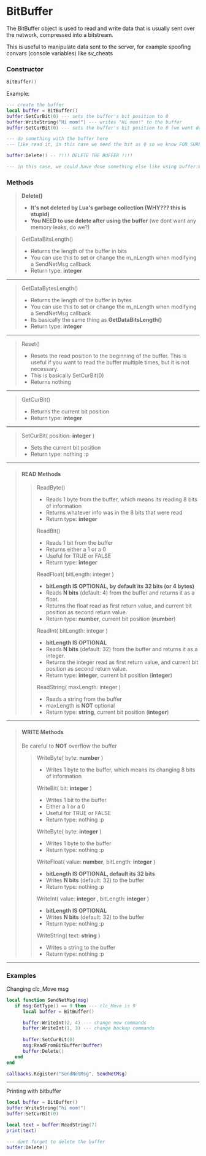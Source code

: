 # BitBuffer

The BitBuffer object is used to read and write data that is usually sent over the network, compressed into a bitstream.

This is useful to manipulate data sent to the server, for example spoofing convars (console variables) like sv_cheats

### Constructor

```lua
BitBuffer()
```

Example:

```lua
--- create the buffer
local buffer = BitBuffer()
buffer:SetCurBit(0) --- sets the buffer's bit position to 0
buffer:WriteString("Hi mom!") --- writes "Hi mom!" to the buffer 
buffer:SetCurBit(0) --- sets the buffer's bit position to 0 (we wont do anything else with it here)

--- do something with the buffer here
--- like read it, in this case we need the bit as 0 so we know FOR SURE where we currently are with it BEFORE reading the buffer

buffer:Delete() -- !!!! DELETE THE BUFFER !!!!

--- in this case, we could have done something else like using buffer:WriteInt after WriteString, but as we ended 
```

### Methods

> **Delete()**
> + **It's not deleted by Lua's garbage collection (WHY??? this is stupid)**
> + **You NEED to use delete after using the buffer** (we dont want any memory leaks, do we?)

> GetDataBitsLength()
> + Returns the length of the buffer in bits
> + You can use this to set or change the m_nLength when modifying a SendNetMsg callback
> + Return type: **integer**

---

> GetDataBytesLength()
> + Returns the length of the buffer in bytes
> + You can use this to set or change the m_nLength when modifying a SendNetMsg callback
> + Its basically the same thing as **GetDataBitsLength()**
> + Return type: **integer**

---

> Reset()
> + Resets the read position to the beginning of the buffer. This is useful if you want to read the buffer multiple times, but it is not necessary. 
> + This is basically SetCurBit(0)
> + Returns nothing

---

> GetCurBit()
> + Returns the current bit position
> + Return type: **integer**

---

> SetCurBit( position: **integer** )
> + Sets the current bit position
> + Return type: nothing :p

---

> #### **READ** Methods
>> ReadByte()
>> + Reads 1 byte from the buffer, which means its reading 8 bits of information
>> + Returns whatever info was in the 8 bits that were read
>> + Return type: **integer**
>>
>> ReadBit()
>> + Reads 1 bit from the buffer
>> + Returns either a 1 or a 0
>> + Useful for TRUE or FALSE
>> + Return type: **integer**
>>
>> ReadFloat( bitLength: integer )
>> + **bitLength IS OPTIONAL, by default its 32 bits (or 4 bytes)**
>> + Reads **N bits** (default: 4) from the buffer and returns it as a float.
>> + Returns the float read as first return value, and current bit position as second return value.
>> + Return type: **number**, current bit position (**number**)
>>
>> ReadInt( bitLength: integer )
>> + **bitLength IS OPTIONAL**
>> + Reads **N bits** (default: 32) from the buffer and returns it as a integer.
>> + Returns the integer read as first return value, and current bit position as second return value.
>> + Return type: **integer**, current bit position (**integer**)
>>
>> ReadString( maxLength: integer )
>> + Reads a string from the buffer
>> + maxLength is **NOT** optional
>> + Return type: **string**, current bit position (**integer**)

---

> #### **WRITE** Methods
>
> Be careful to **NOT** overflow the buffer
>> WriteByte( byte: **number** )
>> + Writes 1 byte to the buffer, which means its changing 8 bits of information
>>
>> WriteBit( bit: **integer** )
>> + Writes 1 bit to the buffer
>> + Either a 1 or a 0
>> + Useful for TRUE or FALSE
>> + Return type: nothing :p
>>
>> WriteByte( byte: **integer** )
>> + Writes 1 byte to the buffer
>> + Return type: nothing :p
>>
>> WriteFloat( value: **number**, bitLength: **integer** )
>> + **bitLength IS OPTIONAL, default its 32 bits**
>> + Writes **N bits** (default: 32) to the buffer
>> + Return type: nothing :p
>>
>> WriteInt( value: **integer** , bitLength: **integer** )
>> + **bitLength IS OPTIONAL**
>> + Writes **N bits** (default: 32) to the buffer
>> + Return type: nothing :p
>>
>> WriteString( text: **string** )
>> + Writes a string to the buffer
>> + Return type: nothing :p

---

### Examples

Changing clc_Move msg

```lua
local function SendNetMsg(msg)
   if msg:GetType() == 9 then --- clc_Move is 9
      local buffer = BitBuffer()

      buffer:WriteInt(2, 4) --- change new commands
      buffer:WriteInt(1, 3) --- change backup commands
      
      buffer:SetCurBit(0)
      msg:ReadFromBitBuffer(buffer)
      buffer:Delete()
   end
end

callbacks.Register("SendNetMsg", SendNetMsg)
```

---

Printing with bitbuffer

```lua
local buffer = BitBuffer()
buffer:WriteString("hi mom!")
buffer:SetCurBit(0)

local text = buffer:ReadString(7)
print(text)

--- dont forget to delete the buffer
buffer:Delete()
```